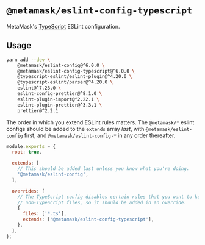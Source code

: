 # `@metamask/eslint-config-typescript`

MetaMask's [TypeScript](https://www.typescriptlang.org) ESLint configuration.

## Usage

```bash
yarn add --dev \
    @metamask/eslint-config@^6.0.0 \
    @metamask/eslint-config-typescript@^6.0.0 \
    @typescript-eslint/eslint-plugin@^4.20.0 \
    @typescript-eslint/parser@^4.20.0 \
    eslint@^7.23.0 \
    eslint-config-prettier@^8.1.0 \
    eslint-plugin-import@^2.22.1 \
    eslint-plugin-prettier@^3.3.1 \
    prettier@^2.2.1

```

The order in which you extend ESLint rules matters.
The `@metamask/*` eslint configs should be added to the `extends` array _last_,
with `@metamask/eslint-config` first, and `@metamask/eslint-config-*` in any
order thereafter.

```js
module.exports = {
  root: true,

  extends: [
    // This should be added last unless you know what you're doing.
    '@metamask/eslint-config',
  ],

  overrides: [
    // The TypeScript config disables certain rules that you want to keep for
    // non-TypeScript files, so it should be added in an override.
    {
      files: ['*.ts'],
      extends: ['@metamask/eslint-config-typescript'],
    },
  ],
};
```
